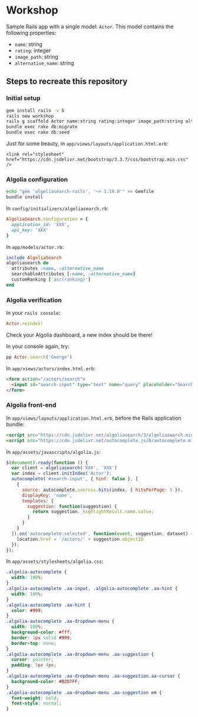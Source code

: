 # Workshop

Sample Rails app with a single model: `Actor`.
This model contains the following properties:
- `name`: string
- `rating`: integer
- `image_path`: string
- `alternative_name`: string

## Steps to recreate this repository

### Initial setup

```sh
gem install rails -v 5
rails new workshop
rails g scaffold Actor name:string rating:integer image_path:string alternative_name:string
bundle exec rake db:migrate
bundle exec rake db:seed
```

Just for some beauty, in `app/views/layouts/application.html.erb`:
```
<link rel="stylesheet" href="https://cdn.jsdelivr.net/bootstrap/3.3.7/css/bootstrap.min.css" />
```

### Algolia configuration

```sh
echo "gem 'algoliasearch-rails', '~> 1.19.0'" >> Gemfile
bundle install
```

In `config/initializers/algoliasearch.rb`:

```ruby
AlgoliaSearch.configuration = {
  application_id: 'XXX',
  api_key: 'XXX'
}
```

In `app/models/actor.rb`:
```ruby
include AlgoliaSearch
algoliasearch do
  attributes :name, :alternative_name
  searchableAttributes [:name, :alternative_name]
  customRanking ['asc(ranking)']
end
```

### Algolia verification

In your `rails console`:

```ruby
Actor.reindex!
```

Check your Algolia dashboard, a new index should be there!

In your console again, try:

```ruby
pp Actor.search('George')
```

In `app/views/actors/index.html.erb`:

```html
<form action="/actors/search">
  <input id="search-input" type="text" name="query" placeholder="Search for actors..."/>
</form>
```

### Algolia front-end

In `app/views/layouts/application.html.erb`, before the Rails application bundle:

```html
<script src="https://cdn.jsdelivr.net/algoliasearch/3/algoliasearch.min.js"></script>
<script src="https://cdn.jsdelivr.net/autocomplete.js/0/autocomplete.min.js"></script>
```

In `app/assets/javascripts/algolia.js`:

```js
$(document).ready(function () {
  var client = algoliasearch('XXX', 'XXX')
  var index = client.initIndex('Actor');
  autocomplete('#search-input', { hint: false }, [
    {
      source: autocomplete.sources.hits(index, { hitsPerPage: 5 }),
      displayKey: 'name',
      templates: {
        suggestion: function(suggestion) {
          return suggestion._highlightResult.name.value;
        }
      }
    }
  ]).on('autocomplete:selected', function(event, suggestion, dataset) {
    location.href = '/actors/' + suggestion.objectID
  });
});
```

In `app/assets/stylesheets/algolia.css`:

```css
.algolia-autocomplete {
  width: 100%;
}
.algolia-autocomplete .aa-input, .algolia-autocomplete .aa-hint {
  width: 100%;
}
.algolia-autocomplete .aa-hint {
  color: #999;
}
.algolia-autocomplete .aa-dropdown-menu {
  width: 100%;
  background-color: #fff;
  border: 1px solid #999;
  border-top: none;
}
.algolia-autocomplete .aa-dropdown-menu .aa-suggestion {
  cursor: pointer;
  padding: 5px 4px;
}
.algolia-autocomplete .aa-dropdown-menu .aa-suggestion.aa-cursor {
  background-color: #B2D7FF;
}
.algolia-autocomplete .aa-dropdown-menu .aa-suggestion em {
  font-weight: bold;
  font-style: normal;
}
```
